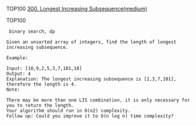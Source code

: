 TOP100
[300. Longest Increasing Subsequence(medium)](https://leetcode.com/problems/longest-increasing-subsequence/description/)

TOP100  
```
 binary search, dp

Given an unsorted array of integers, find the length of longest increasing subsequence.

Example:

Input: [10,9,2,5,3,7,101,18]
Output: 4
Explanation: The longest increasing subsequence is [2,3,7,101], therefore the length is 4.
Note:

There may be more than one LIS combination, it is only necessary for you to return the length.
Your algorithm should run in O(n2) complexity.
Follow up: Could you improve it to O(n log n) time complexity?
```